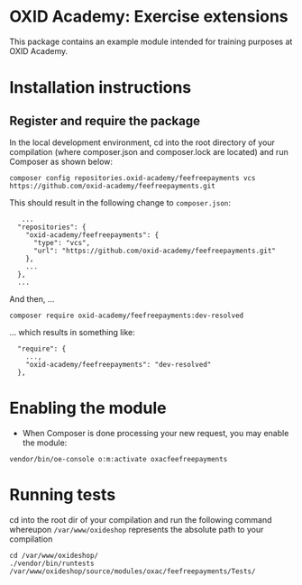 # OXID Academy: Exercise extensions

This package contains an example module intended for training purposes at OXID Academy.

# Installation instructions

## Register and require the package

In the local development environment, cd into the root directory of your compilation (where composer.json and composer.lock
are located) and run Composer as shown below:

```
composer config repositories.oxid-academy/feefreepayments vcs https://github.com/oxid-academy/feefreepayments.git
```

This should result in the following change to `composer.json`:
```
   ...
  "repositories": {
    "oxid-academy/feefreepayments": {
      "type": "vcs",
      "url": "https://github.com/oxid-academy/feefreepayments.git"
    },
    ...
  },
  ...
```

And then, ...
```
composer require oxid-academy/feefreepayments:dev-resolved
```

... which results in something like:
```
  "require": {
    ...,
    "oxid-academy/feefreepayments": "dev-resolved"
  },
```

# Enabling the module

* When Composer is done processing your new request, you may enable the module:
```
vendor/bin/oe-console o:m:activate oxacfeefreepayments
```

# Running tests
 cd into the root dir of your compilation and run the following command whereupon `/var/www/oxideshop` represents the absolute
path to your compilation

```
cd /var/www/oxideshop/
./vendor/bin/runtests /var/www/oxideshop/source/modules/oxac/feefreepayments/Tests/
```

